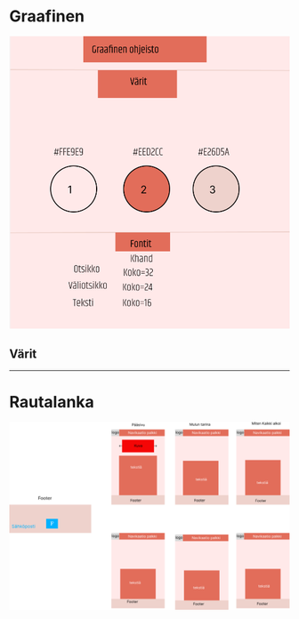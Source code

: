 
# Graafinen

![Graafinen](https://github.com/RoopeKoskelo/Tiimi3Naytto/blob/main/Dev/Images/Graafinen3.png?raw=true)
## Värit 
--------------------------------------------------------------------------------------------------------

# Rautalanka

![Rautalanka](https://github.com/RoopeKoskelo/Tiimi3Naytto/blob/main/Dev/Images/Graafinen.png?raw=true)
